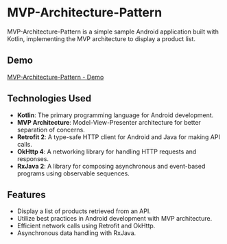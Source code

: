 # MVP-Architecture-Pattern

MVP-Architecture-Pattern is a simple sample Android application built with Kotlin, implementing the MVP architecture to display a product list. 

## Demo

[MVP-Architecture-Pattern - Demo](https://www.youtube.com/shorts/Ib-kfTMrRZQ)

## Technologies Used

- **Kotlin**: The primary programming language for Android development.
- **MVP Architecture**: Model-View-Presenter architecture for better separation of concerns.
- **Retrofit 2**: A type-safe HTTP client for Android and Java for making API calls.
- **OkHttp 4**: A networking library for handling HTTP requests and responses.
- **RxJava 2**: A library for composing asynchronous and event-based programs using observable sequences.
  
## Features

- Display a list of products retrieved from an API.
- Utilize best practices in Android development with MVP architecture.
- Efficient network calls using Retrofit and OkHttp.
- Asynchronous data handling with RxJava.
